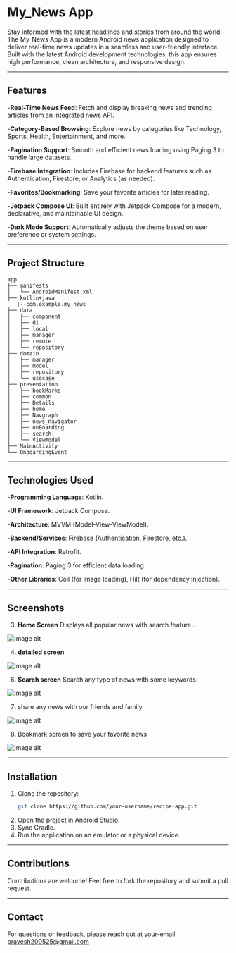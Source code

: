 # My_News App
Stay informed with the latest headlines and stories from around the world.
The My_News App is a modern Android news application designed to deliver real-time news updates in a seamless and user-friendly interface. Built with the latest Android development technologies, this app ensures high performance, clean architecture, and responsive design.

---

## Features

-**Real-Time News Feed**: Fetch and display breaking news and trending articles from an integrated news API.

-**Category-Based Browsing**: Explore news by categories like Technology, Sports, Health, Entertainment, and more.

-**Pagination Support**: Smooth and efficient news loading using Paging 3 to handle large datasets.

-**Firebase Integration**: Includes Firebase for backend features such as Authentication, Firestore, or Analytics (as needed).

-**Favorites/Bookmarking**: Save your favorite articles for later reading.

-**Jetpack Compose UI**: Built entirely with Jetpack Compose for a modern, declarative, and maintainable UI design.

-**Dark Mode Support**: Automatically adjusts the theme based on user preference or system settings.

---

## Project Structure

```
app
├── manifests
│   └── AndroidManifest.xml
├── kotlin+java
   |--com.example.my_news
├── data
│   ├── component
│   ├── di
│   ├── local
│   ├── manager
│   ├── remote
│   └── repository
├── domain
│   ├── manager
│   ├── model
│   ├── repository
│   └── usecase
├── presentation
│   ├── bookMarks
│   ├── common
│   ├── Details
│   ├── home
│   ├── Navgraph
│   ├── news_navigator
│   ├── onBoarding
│   ├── search
│   └── Viewmodel
├── MainActivity
└── OnboardingEvent

```
---

## Technologies Used

-**Programming Language**: Kotlin.

-**UI Framework**: Jetpack Compose.

-**Architecture**: MVVM (Model-View-ViewModel).

-**Backend/Services**: Firebase (Authentication, Firestore, etc.).

-**API Integration**: Retrofit.

-**Pagination**: Paging 3 for efficient data loading.

-**Other Libraries**: Coil (for image loading), Hilt (for dependency injection).

---

## Screenshots

3. **Home Screen**
Displays all popular news with search feature .

![image alt](https://github.com/adityamahor/myNews/blob/6cf411c6060c25262b3cb91e500951f09aa8a06e/Screenshot%202025-05-28%20170719.png)

4. **detailed screen**

![image alt](https://github.com/adityamahor/myNews/blob/b121e41447e10e1eac910383fd8aabebcb6d34f6/Screenshot%202025-05-28%20170741.png)

6. **Search screen**
Search any type of news with some keywords.

![image alt](https://github.com/adityamahor/myNews/blob/22643473adc28b4a4d50ae77a503d9cc683089f8/Screenshot%202025-05-28%20170811.png)

7. share any news with our friends and family

![image alt](https://github.com/adityamahor/myNews/blob/226b46e8b9f910f0340650e4b319d379b1c9e4e8/Screenshot%202025-05-28%20170842.png)

8. Bookmark screen to save your favorite news

![image alt](https://github.com/adityamahor/myNews/blob/9dcf303821c1a74016306799be37fa1055cfb70c/Screenshot%202025-05-28%20170820.png)

---

## Installation

1. Clone the repository:
   ```bash
   git clone https://github.com/your-username/recipe-app.git
   ```
2. Open the project in Android Studio.
3. Sync Gradle.
4. Run the application on an emulator or a physical device.

---

## Contributions

Contributions are welcome! Feel free to fork the repository and submit a pull request.

---

## Contact

For questions or feedback, please reach out at your-email pravesh200525@gmail.com

